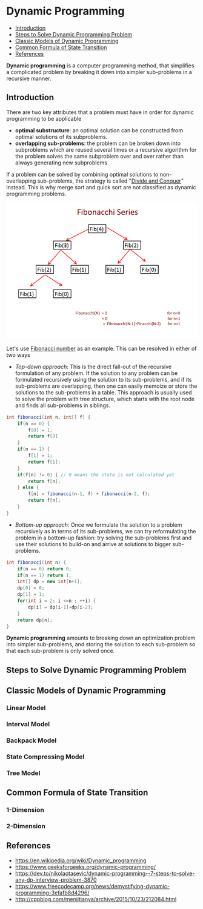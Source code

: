 # Dynamic Programming

<!-- MarkdownTOC -->

- [Introduction](#introduction)
- [Steps to Solve Dynamic Programming Problem](#steps-to-solve-dynamic-programming-problem)
- [Classic Models of Dynamic Programming](#classic-models-of-dynamic-programming)
- [Common Formula of State Transition](#common-formula-of-state-transition)
- [References](#references)

<!-- /MarkdownTOC -->

**Dynamic programming** is a computer programming method, that simplifies a complicated problem by breaking it down into simpler sub-problems in a recursive manner.

## Introduction

There are two key attributes that a problem must have in order for dynamic programming to be applicable

- **optimal substructure**: an optimal solution can be constructed from optimal solutions of its subproblems.
- **overlapping sub-problems**: the problem can be broken down into subproblems which are reused several times or a recursive algorithm for the problem solves the same subproblem over and over rather than always generating new subproblems

If a problem can be solved by combining optimal solutions to non-overlapping sub-problems, the strategy is called "[Divide and Conquer](./DivideConquer.md)" instead. This is why merge sort and quick sort are not classified as dynamic programming problems.

![Fibonacci numbers](../../images/Fibonacchi-Recursion.png)

Let's use [Fibonacci number](https://en.wikipedia.org/wiki/Fibonacci_number) as an example. This can be resolved in either of two ways

- *Top-down approach*: This is the direct fall-out of the recursive formulation of any problem. If the solution to any problem can be formulated recursively using the solution to its sub-problems, and if its sub-problems are overlapping, then one can easily memoize or store the solutions to the sub-problems in a table. This approach is usually used to solve the problem with tree structure, which starts with the root node and finds all sub-problems in siblings.

```java
int fibonacci(int n, int[] f) {
    if(n == 0) {
        f[0] = 1;
        return f[0]
    }
    if(n == 1) {
        f[1] = 1;
        return f[1];
    }
    if(f[n] != 0) { // 0 means the state is not calculated yet
        return f[n];
    } else {
        f[n] = fibonacci(n-1, f) + fibonacci(n-2, f);
        return f[n];
    }
}
```

- *Bottom-up approach*: Once we formulate the solution to a problem recursively as in terms of its sub-problems, we can try reformulating the problem in a bottom-up fashion: try solving the sub-problems first and use their solutions to build-on and arrive at solutions to bigger sub-problems.

```java
int fibonacci(int n) {
    if(n == 0) return 0;
    if(n == 1) return 1;
    int[] dp = new int[n+1];
    dp[0] = 0;
    dp[1] = 1;
    for(int i = 2; i <=n ; ++i) {
        dp[i] = dp[i-1]+dp[i-2];
    }
    return dp[n];
}
```

**Dynamic programming** amounts to breaking down an optimization problem into simpler sub-problems, and storing the solution to each sub-problem so that each sub-problem is only solved once.

## Steps to Solve Dynamic Programming Problem

## Classic Models of Dynamic Programming

### Linear Model

### Interval Model

### Backpack Model

### State Compressing Model

### Tree Model

## Common Formula of State Transition

### 1-Dimension

### 2-Dimension

## References

- <https://en.wikipedia.org/wiki/Dynamic_programming>
- <https://www.geeksforgeeks.org/dynamic-programming/>
- <https://dev.to/nikolaotasevic/dynamic-programming--7-steps-to-solve-any-dp-interview-problem-3870>
- <https://www.freecodecamp.org/news/demystifying-dynamic-programming-3efafb8d4296/>
- <http://cppblog.com/menjitianya/archive/2015/10/23/212084.html>
